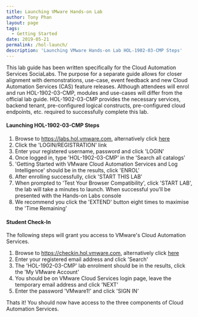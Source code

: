 ```yaml
---
title: Launching VMware Hands-on Lab
author: Tony Phan
layout: page
tags:
  - Getting Started
date: 2019-05-21
permalink: /hol-launch/
description: 'Launching VMware Hands-on Lab HOL-1902-03-CMP Steps'
---
```


<div class="alert alert-info" role="alert">
    <div class="alert-items">
        <div class="alert-item static">
            <div class="alert-icon-wrapper">
                <clr-icon class="alert-icon" shape="info-circle"></clr-icon>
            </div>
            <span class="alert-text">
            This lab guide has been written specifically for the Cloud Automation Services SociaLabs. The purpose for a separate guide allows for closer alignment with demonstrations, use-case, event feedback and new Cloud Automation Services (CAS) feature releases. Although attendees will enrol and run HOL-1902-03-CMP, modules and use-cases will differ from the official lab guide. HOL-1902-03-CMP provides the necessary services, backend tenant, pre-configured logical constructs, pre-configured cloud endpoints, etc. required to successfully complete this lab.
            </span>
        </div>
    </div>
</div>

#### Launching HOL-1902-03-CMP Steps

1.  Browse to https://labs.hol.vmware.com, alternatively click [here](https://labs.hol.vmware.com)
2.  Click the 'LOGIN/REGISTRATION' link
3.  Enter your registered username, password and click 'LOGIN'
4.  Once logged in, type 'HOL-1902-03-CMP' in the 'Search all catalogs'
5.  'Getting Started with VMware Cloud Automation Services and Log Intelligence' should be in the results, click 'ENROL'
6.  After enrolling successfully, click 'START THIS LAB'
7.  When prompted to 'Test Your Browser Compatibility', click 'START LAB', the lab will take a minutes to launch. When successful you'll be presented with the Hands-on Labs console
8.  We recommend you click the 'EXTEND' button eight times to maximise the 'Time Remaining'

#### Student Check-In
The following steps will grant you access to VMware's Cloud Automation Services.

1.  Browse to https://checkin.hol.vmware.com, alternatively click [here](https://checkin.hol.vmware.com)
2.  Enter your registered email address and click 'Search'
3.  The 'HOL-1902-03-CMP' lab enrolment should be in the results, click the 'My VMware Account'
4.  You should be on VMware Cloud Services login page, leave the temporary email address and click 'NEXT'
5.  Enter the password 'VMware1!' and click 'SIGN IN'

Thats it! You should now have access to the three components of Cloud Automation Services.
